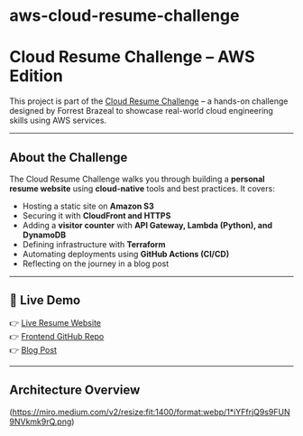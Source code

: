 # aws-cloud-resume-challenge

# Cloud Resume Challenge – AWS Edition

This project is part of the [Cloud Resume Challenge](https://cloudresumechallenge.dev/docs/the-challenge/aws/) – a hands-on challenge designed by Forrest Brazeal to showcase real-world cloud engineering skills using AWS services.

---

## About the Challenge

The Cloud Resume Challenge walks you through building a **personal resume website** using **cloud-native** tools and best practices. It covers:

- Hosting a static site on **Amazon S3**
- Securing it with **CloudFront and HTTPS**
- Adding a **visitor counter** with **API Gateway, Lambda (Python), and DynamoDB**
- Defining infrastructure with **Terraform**
- Automating deployments using **GitHub Actions (CI/CD)**
- Reflecting on the journey in a blog post

---

## 📄 Live Demo

👉 [Live Resume Website](https://suparnadebnath.co.uk/)  
👉 [Frontend GitHub Repo](https://github.com/suparnad/aws-cloud-resume-challenge/)  
👉 [Blog Post]([https://your-blog-post-link.com](https://medium.com/me/stats/post/4c2011fddd99))

---

## Architecture Overview
(https://miro.medium.com/v2/resize:fit:1400/format:webp/1*iYFfrjQ9s9FUN9NVkmk9rQ.png)

